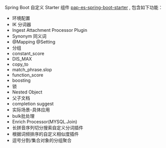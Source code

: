 Spring Boot 自定义 Starter 组件 [pap-es-spring-boot-starter](https://gitee.com/alexgaoyh/pap-es-spring-boot-starter) , 包含如下功能：

- 环境配置
- IK 分词器
- Ingest Attachment Processor Plugin
- Synonym 同义词
- @Mapping @Setting
- 分组
- constant_score
- DIS_MAX
- copy_to
- match_phrase.slop
- function_score
- boosting
- 锁
- Nested Object
- 父子文档
- completion suggest
- 实际场景-具体应用
- bulk批处理
- Enrich Processor(MYSQL.Join)
- 长拼音序列切分搜索自定义分词插件 
- 根据词频排序的自定义相似度插件
- 逗号分割/集合对象的分组聚合
